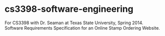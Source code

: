 cs3398-software-engineering
===========================

For CS3398 with Dr. Seaman at Texas State University, Spring 2014. Software Requirements Specification for an Online Stamp Ordering Website.
